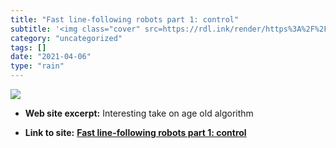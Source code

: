 ```yaml
---
title: "Fast line-following robots part 1: control"
subtitle: '<img class="cover" src=https://rdl.ink/render/https%3A%2F%2Fwww.a1k0n.net%2F2018%2F11%2F13%2Ffast-li...'
category: "uncategorized"
tags: []
date: "2021-04-06"
type: "rain"
---
```

<img class="cover" src=https://rdl.ink/render/https%3A%2F%2Fwww.a1k0n.net%2F2018%2F11%2F13%2Ffast-line-following.html>



* **Web site excerpt:** Interesting take on age old algorithm

* **Link to site:** **[Fast line-following robots part 1: control](https://www.a1k0n.net/2018/11/13/fast-line-following.html)**